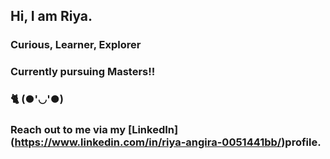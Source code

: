 ## Hi, I am Riya.
### Curious, Learner, Explorer 
### Currently pursuing Masters!!
### 🐈 (●'◡'●)
### Reach out to me via my [LinkedIn] (https://www.linkedin.com/in/riya-angira-0051441bb/)profile.
<!--
**Gwalib/Gwalib** is a ✨ _special_ ✨ repository because its `README.md` (this file) appears on your GitHub profile.

Here are some ideas to get you started:

- 🔭 I’m currently working on ...
- 🌱 I’m currently learning ...
- 👯 I’m looking to collaborate on ...
- 🤔 I’m looking for help with ...
- 💬 Ask me about ...
- 📫 How to reach me: ...
- 😄 Pronouns: ...
- ⚡ Fun fact: ...
-->


